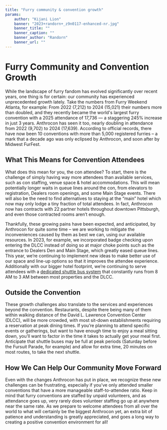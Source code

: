 ```yaml
---
title: "Furry community & convention growth"
params:
    author: "Kijani Lion"
    banner: "2023+randorn+_z9n0117-enhanced-nr.jpg"
    banner_title: ""
    banner_caption: ""
    banner_author: "Randorn"
    banner_url: ""
---
```


# Furry Community and Convention Growth

While the landscape of furry fandom has evolved significantly over recent years, one thing is for certain: our community has experienced unprecedented growth lately. Take the numbers from Furry Weekend Atlanta, for example: From 2022 (7,212) to 2024 (15,021) their numbers more than doubled, and they recently became the world's largest furry convention with a 2025 attendance of 17,736 — a staggering 245% increase in just 3 years. Anthrocon has seen it too, nearly doubling in attendance from 2022 (9,702) to 2024 (17,639). According to official records, there have now been 10 conventions with more than 5,000 registered furries – a mark that a decade ago was only eclipsed by Anthrocon, and soon after by Midwest FurFest.

## What This Means for Convention Attendees

What does this mean for you, the con attendee? To start, there is the challenge of simply having way more attendees than available services, such as con staffing, venue space & hotel accommodations. This will mean potentially longer waits in queue lines around the con, from elevators to registration, Dealers room openings, and some Main Stage events. There will also be the need to find alternatives to staying at the “main” hotel which now may only lodge a tiny fraction of total attendees. In fact, Anthrocon now has contracts with 22 partner hotels throughout downtown Pittsburgh, and even those contracted rooms aren’t enough.

Thankfully, these growing pains have been expected, and anticipated, by Anthrocon for quite some time – we are working to mitigate the inconveniences caused by them as best we can, using our available resources. In 2023, for example, we incorporated badge checking upon entering the DLCC instead of doing so at major choke points such as the entrance to Dealers Den and Main Stage, which greatly eased queue lines. This year, we’re continuing to implement new ideas to make better use of our space and line-up options so that it improves the attendee experience. Additionally with our bigger hotel footprint, we’re continuing to serve attendees with a [dedicated shuttle bus system](https://www.anthrocon.org/shuttle-buses) that constantly runs from 8 AM to 3 AM between most properties and the DLCC.

## Outside the Convention

These growth challenges also translate to the services and experiences beyond the convention. Restaurants, despite there being many of them within walking distance of the David L. Lawrence Convention Center (DLCC), will be more crowded, with most sit-down establishments requiring a reservation at peak dining times. If you’re planning to attend specific events or gatherings, but want to have enough time to enjoy a meal sitting down, you’ll want to factor in the time it takes to actually get your meal first. Anticipate that shuttle buses may be full at peak periods (Saturday before the Fursuit Parade, for example) and allow for extra time, 20 minutes on most routes, to take the next shuttle.

## How We Can Help Our Community Move Forward

Even with the changes Anthrocon has put in place, we recognize these new challenges can be frustrating, especially if you’ve only attended smaller conventions that have a more manageable staff-to-attendee ratio. Keep in mind that furry conventions are staffed by unpaid volunteers, and as attendance goes up, very rarely does volunteer staffing go up at anywhere near the same rate. As we prepare to welcome attendees from all over the world to what will certainly be the biggest Anthrocon yet, an extra bit of patience and understanding is greatly appreciated, and goes a long way to creating a positive convention environment for all!
